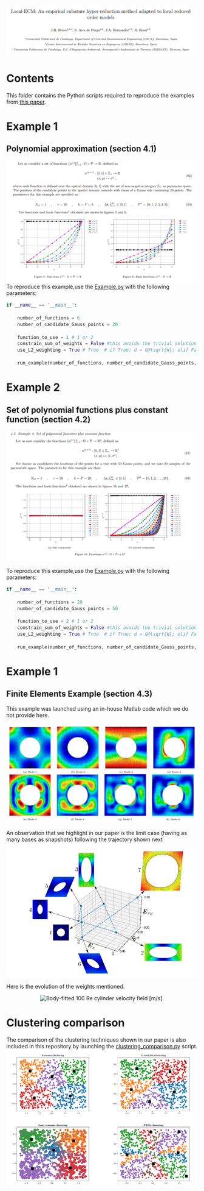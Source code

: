 ![Alt Text](README_data/Paper_screnshot.png)

# Contents
This folder contains the Python scripts required to reproduce the examples from [this paper](https://www.youtube.com/watch?v=dQw4w9WgXcQ).

# Example 1
## Polynomial approximation (section 4.1)
![Alt Text](README_data/Example1.png)
To reproduce this example,use the [Example.py](Example.py) with the following parameters:


```python
if __name__ == '__main__':

    number_of_functions = 6
    number_of_candidate_Gauss_points = 20

    function_to_use = 1 # 1 or 2
    constrain_sum_of_weights = False #this avoids the trivial solution
    use_L2_weighting = True # True  # if True: d = G@\sqrt{W}; elif False: d = G@W

    run_example(number_of_functions, number_of_candidate_Gauss_points, function_to_use, constrain_sum_of_weights, use_L2_weighting)
```


# Example 2
##  Set of polynomial functions plus constant function (section 4.2)
![Alt Text](README_data/Example2.png)

To reproduce this example,use the [Example.py](Example.py) with the following parameters:
```python
if __name__ == '__main__':

    number_of_functions = 20
    number_of_candidate_Gauss_points = 50

    function_to_use = 2 # 1 or 2
    constrain_sum_of_weights = False #this avoids the trivial solution
    use_L2_weighting = True # True  # if True: d = G@\sqrt{W}; elif False: d = G@W

    run_example(number_of_functions, number_of_candidate_Gauss_points, function_to_use, constrain_sum_of_weights, use_L2_weighting)
```

# Example 1
## Finite Elements Example (section 4.3)
This example was launched using an in-house Matlab code which we do not provide here.

![Alt Text](README_data/Modes.png)

An observation that we highlight in our paper is the limit case (having as many bases as snapshots) following the trajectory shown next

![Alt Text](README_data/TrainingTrajectory.png)


Here is the evolution of the weights mentioned. 

<p align="center">
  <img src="https://github.com/Rbravo555/localECM/blob/main/README_data/LimitCaseTransition.gif" alt="Body-fitted 100 Re cylinder velocity field [m/s]." style="width: 800px;"/>
</p>


# Clustering comparison
The comparison of the clustering techniques shown in our paper is also included in this repository by launching the [clustering_comparison.py](clustering_comparison.py) script.
![Alt Text](README_data/clustering_techniques.png)




